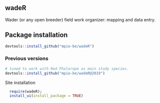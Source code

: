 
wadeR
------------
Wader (or any open breeder) field work organizer: mapping and data entry. 

Package installation
------------

``` r
devtools::install_github("mpio-be/wadeR")
```

### Previous versions
``` r
# tuned to work with Red Phalarope as main study species. 
devtools::install_github("mpio-be/wadeR@2019")

```

Site installation
``` r
  require(wadeR);
  install_ui(install_package = TRUE)
```
